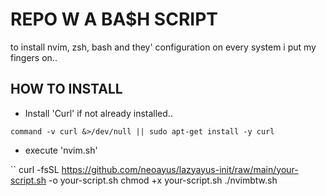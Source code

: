 # REPO W A BA$H SCRIPT 
to install nvim, zsh, bash and they' configuration on every system i put my fingers on.. 

## HOW TO INSTALL 
- Install 'Curl' if not already installed..

`command -v curl &>/dev/null || sudo apt-get install -y curl`

- execute 'nvim.sh' 

``
curl -fsSL https://github.com/neoayus/lazyayus-init/raw/main/your-script.sh -o your-script.sh
chmod +x your-script.sh
./nvimbtw.sh
```
